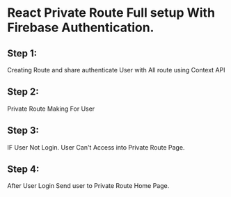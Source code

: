 # React Private Route Full setup With Firebase Authentication.


## Step 1:

Creating Route and share authenticate User with All route using Context API

## Step 2:
Private Route Making For User 

## Step 3:

IF User Not Login. User Can't Access into Private Route Page.

## Step 4:

After User Login Send user to Private Route Home Page.